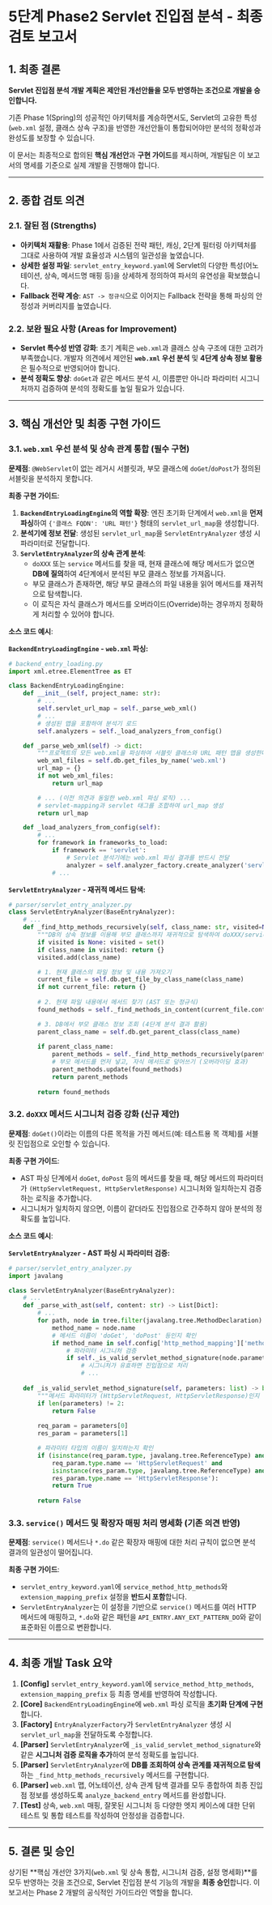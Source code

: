 # 5단계 Phase2 Servlet 진입점 분석 - 최종 검토 보고서

## 1. 최종 결론

**Servlet 진입점 분석 개발 계획은 제안된 개선안들을 모두 반영하는 조건으로 개발을 승인합니다.**

기존 Phase 1(Spring)의 성공적인 아키텍처를 계승하면서도, Servlet의 고유한 특성(`web.xml` 설정, 클래스 상속 구조)을 반영한 개선안들이 통합되어야만 분석의 정확성과 완성도를 보장할 수 있습니다.

이 문서는 최종적으로 합의된 **핵심 개선안**과 **구현 가이드**를 제시하며, 개발팀은 이 보고서의 명세를 기준으로 실제 개발을 진행해야 합니다.

---

## 2. 종합 검토 의견

### 2.1. 잘된 점 (Strengths)
- **아키텍처 재활용**: Phase 1에서 검증된 전략 패턴, 캐싱, 2단계 필터링 아키텍처를 그대로 사용하여 개발 효율성과 시스템의 일관성을 높였습니다.
- **상세한 설정 파일**: `servlet_entry_keyword.yaml`에 Servlet의 다양한 특성(어노테이션, 상속, 메서드명 매핑 등)을 상세하게 정의하여 파서의 유연성을 확보했습니다.
- **Fallback 전략 계승**: `AST -> 정규식`으로 이어지는 Fallback 전략을 통해 파싱의 안정성과 커버리지를 높였습니다.

### 2.2. 보완 필요 사항 (Areas for Improvement)
- **Servlet 특수성 반영 강화**: 초기 계획은 `web.xml`과 클래스 상속 구조에 대한 고려가 부족했습니다. 개발자 의견에서 제안된 **`web.xml` 우선 분석** 및 **4단계 상속 정보 활용**은 필수적으로 반영되어야 합니다.
- **분석 정확도 향상**: `doGet`과 같은 메서드 분석 시, 이름뿐만 아니라 파라미터 시그니처까지 검증하여 분석의 정확도를 높일 필요가 있습니다.

---

## 3. 핵심 개선안 및 최종 구현 가이드

### 3.1. `web.xml` 우선 분석 및 상속 관계 통합 (필수 구현)

**문제점**: `@WebServlet`이 없는 레거시 서블릿과, 부모 클래스에 `doGet`/`doPost`가 정의된 서블릿을 분석하지 못합니다.

**최종 구현 가이드**:
1.  **`BackendEntryLoadingEngine`의 역할 확장**: 엔진 초기화 단계에서 `web.xml`을 **먼저 파싱**하여 `{'클래스 FQDN': 'URL 패턴'}` 형태의 `servlet_url_map`을 생성합니다.
2.  **분석기에 정보 전달**: 생성된 `servlet_url_map`을 `ServletEntryAnalyzer` 생성 시 파라미터로 전달합니다.
3.  **`ServletEntryAnalyzer`의 상속 관계 분석**:
    - `doXXX` 또는 `service` 메서드를 찾을 때, 현재 클래스에 해당 메서드가 없으면 **DB에 질의**하여 4단계에서 분석된 부모 클래스 정보를 가져옵니다.
    - 부모 클래스가 존재하면, 해당 부모 클래스의 파일 내용을 읽어 메서드를 재귀적으로 탐색합니다.
    - 이 로직은 자식 클래스가 메서드를 오버라이드(Override)하는 경우까지 정확하게 처리할 수 있어야 합니다.

**소스 코드 예시**:

**`BackendEntryLoadingEngine` - `web.xml` 파싱:**
```python
# backend_entry_loading.py
import xml.etree.ElementTree as ET

class BackendEntryLoadingEngine:
    def __init__(self, project_name: str):
        # ...
        self.servlet_url_map = self._parse_web_xml()
        # ...
        # 생성된 맵을 포함하여 분석기 로드
        self.analyzers = self._load_analyzers_from_config()

    def _parse_web_xml(self) -> dict:
        """프로젝트의 모든 web.xml을 파싱하여 서블릿 클래스와 URL 패턴 맵을 생성한다."""
        web_xml_files = self.db.get_files_by_name('web.xml')
        url_map = {}
        if not web_xml_files:
            return url_map

        # ... (이전 의견과 동일한 web.xml 파싱 로직) ...
        # servlet-mapping과 servlet 태그를 조합하여 url_map 생성
        return url_map

    def _load_analyzers_from_config(self):
        # ...
        for framework in frameworks_to_load:
            if framework == 'servlet':
                # Servlet 분석기에는 web.xml 파싱 결과를 반드시 전달
                analyzer = self.analyzer_factory.create_analyzer('servlet', servlet_url_map=self.servlet_url_map)
            # ...
```

**`ServletEntryAnalyzer` - 재귀적 메서드 탐색:**
```python
# parser/servlet_entry_analyzer.py
class ServletEntryAnalyzer(BaseEntryAnalyzer):
    # ...
    def _find_http_methods_recursively(self, class_name: str, visited=None) -> dict:
        """DB의 상속 정보를 이용해 부모 클래스까지 재귀적으로 탐색하여 doXXX/service 메서드를 찾는다."""
        if visited is None: visited = set()
        if class_name in visited: return {}
        visited.add(class_name)

        # 1. 현재 클래스의 파일 정보 및 내용 가져오기
        current_file = self.db.get_file_by_class_name(class_name)
        if not current_file: return {}
        
        # 2. 현재 파일 내용에서 메서드 찾기 (AST 또는 정규식)
        found_methods = self._find_methods_in_content(current_file.content)

        # 3. DB에서 부모 클래스 정보 조회 (4단계 분석 결과 활용)
        parent_class_name = self.db.get_parent_class(class_name)
        
        if parent_class_name:
            parent_methods = self._find_http_methods_recursively(parent_class_name, visited)
            # 부모 메서드를 먼저 넣고, 자식 메서드로 덮어쓰기 (오버라이딩 효과)
            parent_methods.update(found_methods)
            return parent_methods
        
        return found_methods
```

### 3.2. `doXXX` 메서드 시그니처 검증 강화 (신규 제안)

**문제점**: `doGet()`이라는 이름의 다른 목적을 가진 메서드(예: 테스트용 목 객체)를 서블릿 진입점으로 오인할 수 있습니다.

**최종 구현 가이드**:
- AST 파싱 단계에서 `doGet`, `doPost` 등의 메서드를 찾을 때, 해당 메서드의 파라미터가 `(HttpServletRequest, HttpServletResponse)` 시그니처와 일치하는지 검증하는 로직을 추가합니다.
- 시그니처가 일치하지 않으면, 이름이 같더라도 진입점으로 간주하지 않아 분석의 정확도를 높입니다.

**소스 코드 예시**:

**`ServletEntryAnalyzer` - AST 파싱 시 파라미터 검증:**
```python
# parser/servlet_entry_analyzer.py
import javalang

class ServletEntryAnalyzer(BaseEntryAnalyzer):
    # ...
    def _parse_with_ast(self, content: str) -> List[Dict]:
        # ...
        for path, node in tree.filter(javalang.tree.MethodDeclaration):
            method_name = node.name
            # 메서드 이름이 'doGet', 'doPost' 등인지 확인
            if method_name in self.config['http_method_mapping']['method_name_mapping']:
                # 파라미터 시그니처 검증
                if self._is_valid_servlet_method_signature(node.parameters):
                    # 시그니처가 유효하면 진입점으로 처리
                    # ...
    
    def _is_valid_servlet_method_signature(self, parameters: list) -> bool:
        """메서드 파라미터가 (HttpServletRequest, HttpServletResponse)인지 검증"""
        if len(parameters) != 2:
            return False
        
        req_param = parameters[0]
        res_param = parameters[1]

        # 파라미터 타입의 이름이 일치하는지 확인
        if (isinstance(req_param.type, javalang.tree.ReferenceType) and
            req_param.type.name == 'HttpServletRequest' and
            isinstance(res_param.type, javalang.tree.ReferenceType) and
            res_param.type.name == 'HttpServletResponse'):
            return True
            
        return False
```

### 3.3. `service()` 메서드 및 확장자 매핑 처리 명세화 (기존 의견 반영)

**문제점**: `service()` 메서드나 `*.do` 같은 확장자 매핑에 대한 처리 규칙이 없으면 분석 결과의 일관성이 떨어집니다.

**최종 구현 가이드**:
- `servlet_entry_keyword.yaml`에 `service_method_http_methods`와 `extension_mapping_prefix` 설정을 **반드시 포함**합니다.
- `ServletEntryAnalyzer`는 이 설정을 기반으로 `service()` 메서드를 여러 HTTP 메서드에 매핑하고, `*.do`와 같은 패턴을 `API_ENTRY.ANY_EXT_PATTERN_DO`와 같이 표준화된 이름으로 변환합니다.

---

## 4. 최종 개발 Task 요약

1.  **[Config]** `servlet_entry_keyword.yaml`에 `service_method_http_methods`, `extension_mapping_prefix` 등 최종 명세를 반영하여 작성합니다.
2.  **[Core]** `BackendEntryLoadingEngine`에 `web.xml` 파싱 로직을 **초기화 단계에 구현**합니다.
3.  **[Factory]** `EntryAnalyzerFactory`가 `ServletEntryAnalyzer` 생성 시 `servlet_url_map`을 전달하도록 수정합니다.
4.  **[Parser]** `ServletEntryAnalyzer`에 `_is_valid_servlet_method_signature`와 같은 **시그니처 검증 로직을 추가**하여 분석 정확도를 높입니다.
5.  **[Parser]** `ServletEntryAnalyzer`에 **DB를 조회하여 상속 관계를 재귀적으로 탐색**하는 `_find_http_methods_recursively` 메서드를 구현합니다.
6.  **[Parser]** `web.xml` 맵, 어노테이션, 상속 관계 탐색 결과를 모두 종합하여 최종 진입점 정보를 생성하도록 `analyze_backend_entry` 메서드를 완성합니다.
7.  **[Test]** 상속, `web.xml` 매핑, 잘못된 시그니처 등 다양한 엣지 케이스에 대한 단위 테스트 및 통합 테스트를 작성하여 안정성을 검증합니다.

---

## 5. 결론 및 승인

상기된 **핵심 개선안 3가지(`web.xml` 및 상속 통합, 시그니처 검증, 설정 명세화)**를 모두 반영하는 것을 조건으로, Servlet 진입점 분석 기능의 개발을 **최종 승인**합니다. 이 보고서는 Phase 2 개발의 공식적인 가이드라인 역할을 합니다.